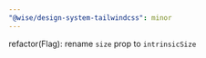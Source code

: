 ```yaml
---
"@wise/design-system-tailwindcss": minor
---
```


refactor(Flag): rename `size` prop to `intrinsicSize`
